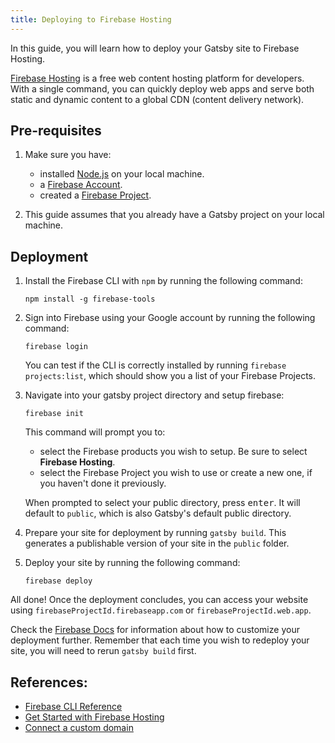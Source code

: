 ```yaml
---
title: Deploying to Firebase Hosting
---
```


In this guide, you will learn how to deploy your Gatsby site to Firebase Hosting.

[Firebase Hosting](https://firebase.google.com/docs/hosting) is a free web content hosting platform for developers. With a single command, you can quickly deploy web apps and serve both static and dynamic content to a global CDN (content delivery network).

## Pre-requisites

1. Make sure you have:

   - installed [Node.js](https://nodejs.org/en/download/) on your local machine.
   - a [Firebase Account](https://console.firebase.google.com).
   - created a [Firebase Project](https://firebase.google.com/docs/web/setup#create-firebase-project).

1. This guide assumes that you already have a Gatsby project on your local machine.

## Deployment

1. Install the Firebase CLI with `npm` by running the following command:

   ```shell
   npm install -g firebase-tools
   ```

1. Sign into Firebase using your Google account by running the following command:

   ```shell
   firebase login
   ```

   You can test if the CLI is correctly installed by running `firebase projects:list`, which should show you a list of your Firebase Projects.

1. Navigate into your gatsby project directory and setup firebase:

   ```shell
   firebase init
   ```

   This command will prompt you to:

   - select the Firebase products you wish to setup. Be sure to select **Firebase Hosting**.
   - select the Firebase Project you wish to use or create a new one, if you haven't done it previously.

   When prompted to select your public directory, press <kbd>enter</kbd>. It will default to `public`, which is also Gatsby's default public directory.

1. Prepare your site for deployment by running `gatsby build`. This generates a publishable version of your site in the `public` folder.

1. Deploy your site by running the following command:

   ```shell
   firebase deploy
   ```

All done! Once the deployment concludes, you can access your website using `firebaseProjectId.firebaseapp.com` or `firebaseProjectId.web.app`.

Check the [Firebase Docs](https://firebase.google.com/docs/hosting/full-config) for information about how to customize your deployment further. Remember that each time you wish to redeploy your site, you will need to rerun `gatsby build` first.

## References:

- [Firebase CLI Reference](https://firebase.google.com/docs/cli)
- [Get Started with Firebase Hosting](https://firebase.google.com/docs/hosting/quickstart)
- [Connect a custom domain](https://firebase.google.com/docs/hosting/custom-domain)
